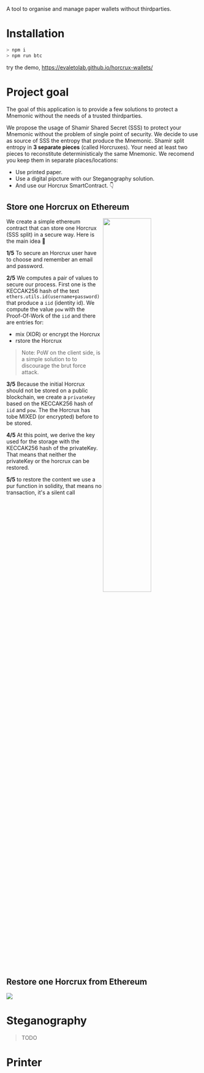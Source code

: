 A tool to organise and manage paper wallets without thirdparties.
# Installation

``` bash
> npm i
> npm run btc
```
try the demo, https://evaletolab.github.io/horcrux-wallets/

# Project goal

The goal of this application is to provide a few solutions to protect a Mnemonic without the needs of a trusted thirdparties.

We propose the usage of Shamir Shared Secret (SSS) to protect your Mnemonic without the problem of single point of security. We decide to use as source of SSS the entropy that produce the Mnemonic. Shamir split entropy in **3 separate pieces** (called Horcruxes). Your need at least two pieces to reconstitute deterministicaly the same Mnemonic. We recomend you keep them in separate places/locations:

* Use printed paper.
* Use a digital pipcture with our Steganography solution.
* And use our Horcrux SmartContract. 👇


## Store one Horcrux on Ethereum

<a href="https://mermaid.ink/img/pako:eNqdV1lv4zYQ_iuCFgskhePqPvywQHNhFw2aojHaBdb7QEkjmzUleSkqsRvkv5fUEUvUYbc0IIsz35wcDqlXNcwiUBdqzhCDW4zWFCVXz8YqVfj49tN35erqk1LkQFOUwM87lOcvGY2ULn-T0ZAW-4pYT0rG18c_KmJfg2B_-XK7UJ4-_3JxWaH4vKT__vjXQrE1TUty5ZOyy174Uy-nXdyO4mfu9q9wqOhcbpB-nJdsYfFIuqyDkakC-bmKZR5S4OSL-Xx-qSyUnGUUrUHZcn2DBt7D5i8lIcF7aJJWvY9rL3DKDNtRnhEpYJVWQuXyDAq8KtKoBMqk15qELeEzfOMefz_yy2nJpfCjwBRasg2l4v4NIWsFnhQ5UwJQINmxw4jQkMEjrYSI8qmY1fOt-huKUsDv2Gb5VZ2pCdAE4YgX7asQWKlsAwms1AV_jSBGBWErddZi_YkoRgGBXGBea4tqgMLtmmZFGlWiLxvMoBYUfL6mCaKHm4xktEJ8uLu5u7m_b2FyCLM0klAxH1FbEwPKcBe0ycmFp81EVX-cKb4zN1zL1nxPM_2Pl30nrvmOASrJGxZX4Ah5b1T-3cFBDc67AnNuG76l665juR0Fje-D8t5pB-oAlrBn7Rzppm5q2pCjMpJve83QBzySgHQdXPhz0TTKofOsjs7aDhKcQtueWY6Ova5DXS6vxPR6u54ukCOgVxtBmVe9Zvumq91e99hGzUZ8dKwjSrOXDaBoMoI4S9k9SjA5VIjVikdFISjCDTCFN1U-nynPQCOUopkidguRxJ_wP_UO053dvp0-FAC5lrbSB_DErwVL-SkzkaaSXYY6loiQ8J4DdCKTDaKtppewuj884HQ7veiYERhfdYjW8HBe5CjkTa_tVLl1bX_uGI7ueIZhmTOFT13XsU3H1A1P7Cd37mu672iuZ5md_VSpG89kyZe2RkC4lzLmoVv3a8oPy1bd4nWKyHgCKv5ycmtUpZHtubeTTfQdN9jk_nemSrUnMkGybHcCkmYMep71C6uEdQPlBWqjSMKcXhpxk8BZ2rfpOM4wUjJriV-nB_0oIA3htyIJOhrlE483q74-3lfRha4Z4qziD8O2Z4o2t_xOURL2NCR7woBxTJTVOQwYyrf9-G3TioNQhnWD95CvRZGEETl_wOsNm3CtwZ0BuUV0O7GEDeyxYDmO4AzkDcHhVlxQuueeqTumvOCwPC81LXA3QUEcunHcQq4pbp8eRORJagZRlg6omkTKHkq4kGLWjyKOPT5kWLcaobO4WYQOUiPrIsomMLEEwA9QKqXItg0-ZJDc63qokPBPG4Eau-LEmJDlYQfaWCNsAPrYEdcAjGN_NDXr9C2ykTOPcrpxlBu9_DVyVkvOdc63Zx_lrv6DOad1wzzfmNty0vNGrQkx_qHxxj8kil3EPzDuIsyPQ3URI5LDTEUFy54OaaguGC2gAdVfxjXq7V_u7G5j)](https://mermaid-js.github.io/mermaid-live-editor/edit/#pako:eNqdV1lv4zYQ_iuCFgskhePqPvywQHNhFw2aojHaBdb7QEkjmzUleSkqsRvkv5fUEUvUYbc0IIsz35wcDqlXNcwiUBdqzhCDW4zWFCVXz8YqVfj49tN35erqk1LkQFOUwM87lOcvGY2ULn-T0ZAW-4pYT0rG18c_KmJfg2B_-XK7UJ4-_3JxWaH4vKT__vjXQrE1TUty5ZOyy174Uy-nXdyO4mfu9q9wqOhcbpB-nJdsYfFIuqyDkakC-bmKZR5S4OSL-Xx-qSyUnGUUrUHZcn2DBt7D5i8lIcF7aJJWvY9rL3DKDNtRnhEpYJVWQuXyDAq8KtKoBMqk15qELeEzfOMefz_yy2nJpfCjwBRasg2l4v4NIWsFnhQ5UwJQINmxw4jQkMEjrYSI8qmY1fOt-huKUsDv2Gb5VZ2pCdAE4YgX7asQWKlsAwms1AV_jSBGBWErddZi_YkoRgGBXGBea4tqgMLtmmZFGlWiLxvMoBYUfL6mCaKHm4xktEJ8uLu5u7m_b2FyCLM0klAxH1FbEwPKcBe0ycmFp81EVX-cKb4zN1zL1nxPM_2Pl30nrvmOASrJGxZX4Ah5b1T-3cFBDc67AnNuG76l665juR0Fje-D8t5pB-oAlrBn7Rzppm5q2pCjMpJve83QBzySgHQdXPhz0TTKofOsjs7aDhKcQtueWY6Ova5DXS6vxPR6u54ukCOgVxtBmVe9Zvumq91e99hGzUZ8dKwjSrOXDaBoMoI4S9k9SjA5VIjVikdFISjCDTCFN1U-nynPQCOUopkidguRxJ_wP_UO053dvp0-FAC5lrbSB_DErwVL-SkzkaaSXYY6loiQ8J4DdCKTDaKtppewuj884HQ7veiYERhfdYjW8HBe5CjkTa_tVLl1bX_uGI7ueIZhmTOFT13XsU3H1A1P7Cd37mu672iuZ5md_VSpG89kyZe2RkC4lzLmoVv3a8oPy1bd4nWKyHgCKv5ycmtUpZHtubeTTfQdN9jk_nemSrUnMkGybHcCkmYMep71C6uEdQPlBWqjSMKcXhpxk8BZ2rfpOM4wUjJriV-nB_0oIA3htyIJOhrlE483q74-3lfRha4Z4qziD8O2Z4o2t_xOURL2NCR7woBxTJTVOQwYyrf9-G3TioNQhnWD95CvRZGEETl_wOsNm3CtwZ0BuUV0O7GEDeyxYDmO4AzkDcHhVlxQuueeqTumvOCwPC81LXA3QUEcunHcQq4pbp8eRORJagZRlg6omkTKHkq4kGLWjyKOPT5kWLcaobO4WYQOUiPrIsomMLEEwA9QKqXItg0-ZJDc63qokPBPG4Eau-LEmJDlYQfaWCNsAPrYEdcAjGN_NDXr9C2ykTOPcrpxlBu9_DVyVkvOdc63Zx_lrv6DOad1wzzfmNty0vNGrQkx_qHxxj8kil3EPzDuIsyPQ3URI5LDTEUFy54OaaguGC2gAdVfxjXq7V_u7G5j"><img align="right" width="50%" src="https://mermaid.ink/img/pako:eNqdV1lv4zYQ_iuCFgskhePqPvywQHNhFw2aojHaBdb7QEkjmzUleSkqsRvkv5fUEUvUYbc0IIsz35wcDqlXNcwiUBdqzhCDW4zWFCVXz8YqVfj49tN35erqk1LkQFOUwM87lOcvGY2ULn-T0ZAW-4pYT0rG18c_KmJfg2B_-XK7UJ4-_3JxWaH4vKT__vjXQrE1TUty5ZOyy174Uy-nXdyO4mfu9q9wqOhcbpB-nJdsYfFIuqyDkakC-bmKZR5S4OSL-Xx-qSyUnGUUrUHZcn2DBt7D5i8lIcF7aJJWvY9rL3DKDNtRnhEpYJVWQuXyDAq8KtKoBMqk15qELeEzfOMefz_yy2nJpfCjwBRasg2l4v4NIWsFnhQ5UwJQINmxw4jQkMEjrYSI8qmY1fOt-huKUsDv2Gb5VZ2pCdAE4YgX7asQWKlsAwms1AV_jSBGBWErddZi_YkoRgGBXGBea4tqgMLtmmZFGlWiLxvMoBYUfL6mCaKHm4xktEJ8uLu5u7m_b2FyCLM0klAxH1FbEwPKcBe0ycmFp81EVX-cKb4zN1zL1nxPM_2Pl30nrvmOASrJGxZX4Ah5b1T-3cFBDc67AnNuG76l665juR0Fje-D8t5pB-oAlrBn7Rzppm5q2pCjMpJve83QBzySgHQdXPhz0TTKofOsjs7aDhKcQtueWY6Ova5DXS6vxPR6u54ukCOgVxtBmVe9Zvumq91e99hGzUZ8dKwjSrOXDaBoMoI4S9k9SjA5VIjVikdFISjCDTCFN1U-nynPQCOUopkidguRxJ_wP_UO053dvp0-FAC5lrbSB_DErwVL-SkzkaaSXYY6loiQ8J4DdCKTDaKtppewuj884HQ7veiYERhfdYjW8HBe5CjkTa_tVLl1bX_uGI7ueIZhmTOFT13XsU3H1A1P7Cd37mu672iuZ5md_VSpG89kyZe2RkC4lzLmoVv3a8oPy1bd4nWKyHgCKv5ycmtUpZHtubeTTfQdN9jk_nemSrUnMkGybHcCkmYMep71C6uEdQPlBWqjSMKcXhpxk8BZ2rfpOM4wUjJriV-nB_0oIA3htyIJOhrlE483q74-3lfRha4Z4qziD8O2Z4o2t_xOURL2NCR7woBxTJTVOQwYyrf9-G3TioNQhnWD95CvRZGEETl_wOsNm3CtwZ0BuUV0O7GEDeyxYDmO4AzkDcHhVlxQuueeqTumvOCwPC81LXA3QUEcunHcQq4pbp8eRORJagZRlg6omkTKHkq4kGLWjyKOPT5kWLcaobO4WYQOUiPrIsomMLEEwA9QKqXItg0-ZJDc63qokPBPG4Eau-LEmJDlYQfaWCNsAPrYEdcAjGN_NDXr9C2ykTOPcrpxlBu9_DVyVkvOdc63Zx_lrv6DOad1wzzfmNty0vNGrQkx_qHxxj8kil3EPzDuIsyPQ3URI5LDTEUFy54OaaguGC2gAdVfxjXq7V_u7G5j" /></a>

We create a simple ethereum contract that can store one Horcrux (SSS split)  in a secure way. Here is the main idea 🧵

**1/5** To secure an Horcrux user have to choose and remember an email and password. 


**2/5** We computes a pair of values to secure our process. First one is the KECCAK256 hash of the text `ethers.utils.id(username+password)` that produce a `iid` (identity id). We compute the value `pow` with the Proof-Of-Work of the `iid` and there are entries for:

* mix (XOR) or encrypt the Horcrux
* rstore the Horcrux 

> Note: PoW on the client side, is a simple solution to to discourage the brut force attack.

**3/5** Because the initial Horcrux should not be stored on a public blockchain, we create a `privateKey` based on the KECCAK256 hash of `iid` and `pow`. The the Horcrux has tobe MIXED (or encrypted) before to be stored. 


**4/5** At this point, we derive the key used for the storage with the KECCAK256 hash of the privateKey. That means that neither the privateKey or the horcrux can be restored.

**5/5** to restore the content we use a pur function in solidity, that means no transaction, it's a silent call

  
<br clear="right" />  
  

## Restore one Horcrux from Ethereum

[![](https://mermaid.ink/img/pako:eNqdl-tv2zYQwP8VQUUBp1A8vR_-UGB5oUWDZliCbUDdD5RE2YQp0aOkxF6Q_31HPWKJsmRvNGCIvN8dj8fjUXpVIxZjdaHmBSrwDUErjtLLZ3OZKdB-fPqpXF5-Vsoc8wyl-JctyvMXxmOllg_HBf31681Cefzy6-yipqBfjf_28OdCcXRdT3Pls7JlL_BvVN0-94XxiJe7OccxxulsPp83hsDAOFAj1TKOAcqrIrVaQbRPV98ru-BzZzBjWYTb8Q4tes3oLF-ji56kGqnEecE4WuEfMPBTWSgco1h5RrTEjam31uVjzgoDKdnhuEaqx2rwr4ffD75vOXmG5X7D-1ZWj2cMYkBxUigs6UKLbofk0GNxGYHlcF_5DhugQYwvGvNiLmF3XTso_FU1NcU8RSSGlHkV2FIt1jjFS3UBjzFOUEmLpap1RH8gTlBIcS6Y19r0Ug1RtFlxVmZxrfqyJgVuFIUcPE0R318zynhNfLi9vr2-u-swOY5YFktUAi3uWiowL0gfWud05uuayL6PmhK4c9OzHT3wdSv4eDF04goyG3NJ37TBgCv0_VH9dwePWnDfDVhzxwxsw_Bc2-sZaH0_qu-fdqBZwBPeFd0YGZZh6foxR2USjqduGkc8kkC-CmfBXBzuqhkQ1dFe10FKMtydz6pab76-Q30pZGJ2tVlNJ8gBGORGWMXVaMSB5ek3VwOx2YgRtN7siHP2soaDPbmChGXFHUoJ3dfEcgmr4jgsozUuFCh-0NeUZ8xjlCFNEaeFSuqP5J_mhBnudtcNHwoxvZKO0gfsi18Hy6DGT4SpEldLHQtERMscdn4iki3RNTMIWFMf7km2md50UlA8vus4XuH781aOIijDXaeqo-sEc9d0Ddc3TdvSFOh6nutYrmWYvjhP3jzQjcDVPd-2euepNjceyUouHY2Qgpcyc9_P-xXH-27eklWG6HgAavnT5NGoU4PtwNvJIvrOHS1y_ztSldkTkaCMbU8g4iobeDZMrArrLxQS1EGxxJzeGnE_EpYN53Rd9zgpTWuLX68G_V1ieJP4XqZhz6J840GxGtqDuopmhm6Kuwr-TMfRFH1uB72kpMXjMd0TE5iHQNm9y6BA-Wa4fseykzCSsf7ifRTocSwxIub3ZLUuJlxruTOQG8Q3E1vYYg9lkZMYn0FeUxJtxAtK_96zDNeSNxw_nReaDtwPUJhEXpJ0yBUn3duDijhJxSBm2RFTk6TsocRFnBTDVSSJD03G-tmIe5vLYrSXClmfqIrAxBZguEC5FCLHMaHJkFzrBlRE4RNEUGOvOAmh9Gm_xfpYIWwBY-yKawHzUB8t3T79FtnqWQc9wzzojb78tXp2R89zz5_POehd_ofp3M4b5vmTeR0nfX90NqEGXz5v8CFRbmP4FLmNCVyH6iJBNMeaisqCPe6zSF0UvMQt1HyXNtTbv2rYQtI)](https://mermaid-js.github.io/mermaid-live-editor/edit/#pako:eNqdl-tv2zYQwP8VQUUBp1A8vR_-UGB5oUWDZliCbUDdD5RE2YQp0aOkxF6Q_31HPWKJsmRvNGCIvN8dj8fjUXpVIxZjdaHmBSrwDUErjtLLZ3OZKdB-fPqpXF5-Vsoc8wyl-JctyvMXxmOllg_HBf31681Cefzy6-yipqBfjf_28OdCcXRdT3Pls7JlL_BvVN0-94XxiJe7OccxxulsPp83hsDAOFAj1TKOAcqrIrVaQbRPV98ru-BzZzBjWYTb8Q4tes3oLF-ji56kGqnEecE4WuEfMPBTWSgco1h5RrTEjam31uVjzgoDKdnhuEaqx2rwr4ffD75vOXmG5X7D-1ZWj2cMYkBxUigs6UKLbofk0GNxGYHlcF_5DhugQYwvGvNiLmF3XTso_FU1NcU8RSSGlHkV2FIt1jjFS3UBjzFOUEmLpap1RH8gTlBIcS6Y19r0Ug1RtFlxVmZxrfqyJgVuFIUcPE0R318zynhNfLi9vr2-u-swOY5YFktUAi3uWiowL0gfWud05uuayL6PmhK4c9OzHT3wdSv4eDF04goyG3NJ37TBgCv0_VH9dwePWnDfDVhzxwxsw_Bc2-sZaH0_qu-fdqBZwBPeFd0YGZZh6foxR2USjqduGkc8kkC-CmfBXBzuqhkQ1dFe10FKMtydz6pab76-Q30pZGJ2tVlNJ8gBGORGWMXVaMSB5ek3VwOx2YgRtN7siHP2soaDPbmChGXFHUoJ3dfEcgmr4jgsozUuFCh-0NeUZ8xjlCFNEaeFSuqP5J_mhBnudtcNHwoxvZKO0gfsi18Hy6DGT4SpEldLHQtERMscdn4iki3RNTMIWFMf7km2md50UlA8vus4XuH781aOIijDXaeqo-sEc9d0Ddc3TdvSFOh6nutYrmWYvjhP3jzQjcDVPd-2euepNjceyUouHY2Qgpcyc9_P-xXH-27eklWG6HgAavnT5NGoU4PtwNvJIvrOHS1y_ztSldkTkaCMbU8g4iobeDZMrArrLxQS1EGxxJzeGnE_EpYN53Rd9zgpTWuLX68G_V1ieJP4XqZhz6J840GxGtqDuopmhm6Kuwr-TMfRFH1uB72kpMXjMd0TE5iHQNm9y6BA-Wa4fseykzCSsf7ifRTocSwxIub3ZLUuJlxruTOQG8Q3E1vYYg9lkZMYn0FeUxJtxAtK_96zDNeSNxw_nReaDtwPUJhEXpJ0yBUn3duDijhJxSBm2RFTk6TsocRFnBTDVSSJD03G-tmIe5vLYrSXClmfqIrAxBZguEC5FCLHMaHJkFzrBlRE4RNEUGOvOAmh9Gm_xfpYIWwBY-yKawHzUB8t3T79FtnqWQc9wzzojb78tXp2R89zz5_POehd_ofp3M4b5vmTeR0nfX90NqEGXz5v8CFRbmP4FLmNCVyH6iJBNMeaisqCPe6zSF0UvMQt1HyXNtTbv2rYQtI)

# Steganography

> TODO

# Printer

